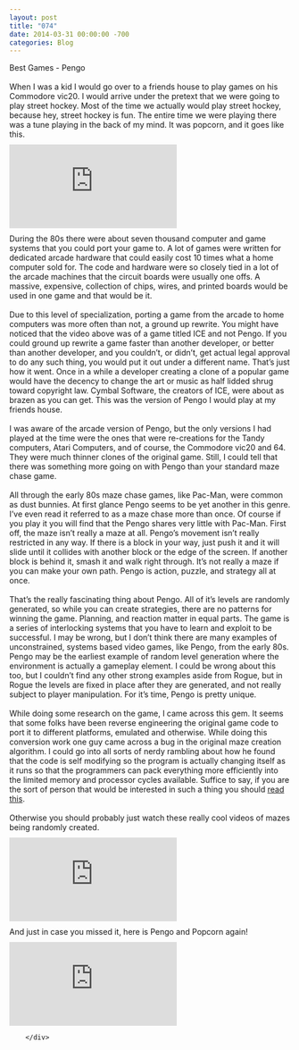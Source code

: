 ```yaml
---
layout: post
title: "074"
date: 2014-03-31 00:00:00 -700
categories: Blog
---
```


<div class="blog-content">
				<div class="paragraph" style="text-align:left;">Best Games - Pengo<br><span style=""></span><br><span style=""></span>When I was a kid I would go over to a friends house to play games on his Commodore vic20. I would arrive under the pretext that we were going to play street hockey. Most of the time we actually would play street hockey, because hey, street hockey is fun. The entire time we were playing there was a tune playing in the back of my mind. It was popcorn, and it goes like this. <br></div>  <div class="wsite-youtube" style="margin-bottom:10px;margin-top:10px;"><div class="wsite-youtube-wrapper wsite-youtube-size-auto wsite-youtube-align-center"> <div class="wsite-youtube-container">  <iframe src="https://www.youtube.com/embed/Yf6ZmA9CFeQ?wmode=opaque" frameborder="0" allowfullscreen=""></iframe> </div> </div></div>  <div class="paragraph" style="text-align:left;">During the 80s there were about seven thousand computer and game systems that you could port your game to. A lot of games were written for dedicated arcade hardware that could easily cost 10 times what a home computer sold for. The code and hardware were so closely tied in a lot of the arcade machines that the circuit boards were usually one offs. A massive, expensive, collection of chips, wires, and printed boards would be used in one game and that would be it.<br><br>Due to this level of specialization, porting a game from the arcade to home computers was more often than not, a ground up rewrite. You might have noticed that the video above was of a game titled ICE and not Pengo. If you could ground up rewrite a game faster than another developer, or better than another developer, and you couldn&rsquo;t, or didn&rsquo;t, get actual legal approval to do any such thing, you would put it out under a different name. That&rsquo;s just how it went. Once in a while a developer creating a clone of a popular game would have the decency to change the art or music as half lidded shrug toward copyright law. Cymbal Software, the creators of ICE, were about as brazen as you can get. This was the version of Pengo I would play at my friends house.<br><br>I was aware of the arcade version of Pengo, but the only versions I had played at the time were the ones that were re-creations for the Tandy computers, Atari Computers, and of course, the Commodore vic20 and 64. They were much thinner clones of the original game. Still, I could tell that there was something more going on with Pengo than your standard maze chase game.&nbsp;<br><br>All through the early 80s maze chase games, like Pac-Man, were common as dust bunnies. At first glance Pengo seems to be yet another in this genre. I&rsquo;ve even read it referred to as a maze chase more than once. Of course if you play it you will find that the Pengo shares very little with Pac-Man. First off, the maze isn&rsquo;t really a maze at all. Pengo&rsquo;s movement isn&rsquo;t really restricted in any way. If there is a block in your way, just push it and it will slide until it collides with another block or the edge of the screen. If another block is behind it, smash it and walk right through. It&rsquo;s not really a maze if you can make your own path. Pengo is action, puzzle, and strategy all at once.<br><br>That&rsquo;s the really fascinating thing about Pengo. All of it&rsquo;s levels are randomly generated, so while you can create strategies, there are no patterns for winning the game. Planning, and reaction matter in equal parts. The game is a series of interlocking systems that you have to learn and exploit to be successful. I may be wrong, but I don&rsquo;t think there are many examples of unconstrained, systems based video games, like Pengo, from the early 80s. Pengo may be the earliest example of random level generation where the environment is actually a gameplay element. I could be wrong about this too, but I couldn&rsquo;t find any other strong examples aside from Rogue, but in Rogue the levels are fixed in place after they are generated, and not really subject to player manipulation. For it&rsquo;s time, Pengo is pretty unique.<br><br>While doing some research on the game, I came across this gem. It seems that some folks have been reverse engineering the original game code to port it to different platforms, emulated and otherwise. While doing this conversion work one guy came across a bug in the original maze creation algorithm. I could go into all sorts of nerdy rambling about how he found that the code is self modifying so the program is actually changing itself as it runs so that the programmers can pack everything more efficiently into the limited memory and processor cycles available. Suffice to say, if you are the sort of person that would be interested in such a thing you should <a href="http://www.ukvac.com/forum/sega-pengo-bug-found-in-maze-generating-algorithm_topic335921_page1&amp;SID=41842342729e1adzf8cf4d14f59cb2500578704.html" target="_blank" title="">read this</a>.&nbsp;<br><br>Otherwise you should probably just watch these really cool videos of mazes being randomly created.&nbsp;<br></div>  <div class="wsite-youtube" style="margin-bottom:10px;margin-top:10px;"><div class="wsite-youtube-wrapper wsite-youtube-size-auto wsite-youtube-align-center"> <div class="wsite-youtube-container">  <iframe src="https://www.youtube.com/embed/dD1DPGB6V7c?wmode=opaque" frameborder="0" allowfullscreen=""></iframe> </div> </div></div>  <div class="paragraph" style="text-align:left;">And just in case you missed it, here is Pengo and Popcorn again!<br></div>  <div class="wsite-youtube" style="margin-bottom:10px;margin-top:10px;"><div class="wsite-youtube-wrapper wsite-youtube-size-auto wsite-youtube-align-center"> <div class="wsite-youtube-container">  <iframe src="https://www.youtube.com/embed/4Mw-XkalHUg?wmode=opaque" frameborder="0" allowfullscreen=""></iframe> </div> </div></div>

		</div>
        